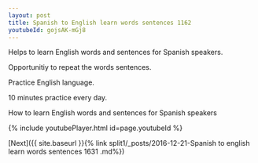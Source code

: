 ```yaml
---
layout: post
title: Spanish to English learn words sentences 1162 
youtubeId: gojsAK-mGj8
---
```

 
 
Helps to learn English words and sentences for Spanish speakers.

Opportunitiy to repeat the words sentences. 

Practice English language. 
 
10 minutes practice every day. 
 
How to learn English words and sentences for Spanish speakers 
 
{% include youtubePlayer.html id=page.youtubeId %}
 
 
[Next]({{ site.baseurl }}{% link  split1/_posts/2016-12-21-Spanish to english learn words sentences 1631 .md%})
 
